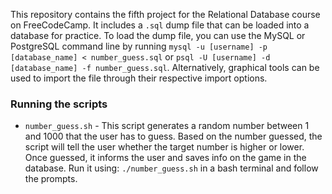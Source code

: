 This repository contains the fifth project for the Relational Database course on FreeCodeCamp. It includes a `.sql` dump file that can be loaded into a database for practice. To load the dump file, you can use the MySQL or PostgreSQL command line by running `mysql -u [username] -p [database_name] < number_guess.sql` or `psql -U [username] -d [database_name] -f number_guess.sql`. Alternatively, graphical tools can be used to import the file through their respective import options.

### Running the scripts

- `number_guess.sh` - This script generates a random number between 1 and 1000 that the user has to guess. Based on the number guessed, the script will tell the user whether the target number is higher or lower. Once guessed, it informs the user and saves info on the game in the database. Run it using: `./number_guess.sh` in a bash terminal and follow the prompts.
